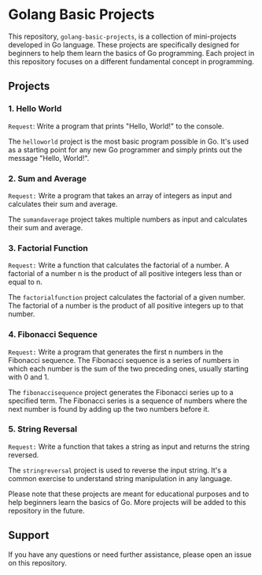 # Golang Basic Projects

This repository, `golang-basic-projects`, is a collection of mini-projects developed in Go language. These projects are specifically designed for beginners to help them learn the basics of Go programming. Each project in this repository focuses on a different fundamental concept in programming.

## Projects

### 1. Hello World
`Request`: Write a program that prints "Hello, World!" to the console.

The `helloworld` project is the most basic program possible in Go. It's used as a starting point for any new Go programmer and simply prints out the message "Hello, World!".

### 2. Sum and Average
`Request:` Write a program that takes an array of integers as input and calculates their sum and average. 

The `sumandaverage` project takes multiple numbers as input and calculates their sum and average.

### 3. Factorial Function
`Request:` Write a function that calculates the factorial of a number. A factorial of a number n is the product of all positive integers less than or equal to n.

The `factorialfunction` project calculates the factorial of a given number. The factorial of a number is the product of all positive integers up to that number.

### 4. Fibonacci Sequence
`Request:` Write a program that generates the first n numbers in the Fibonacci sequence. The Fibonacci sequence is a series of numbers in which each number is the sum of the two preceding ones, usually starting with 0 and 1.

The `fibonaccisequence` project generates the Fibonacci series up to a specified term. The Fibonacci series is a sequence of numbers where the next number is found by adding up the two numbers before it.

### 5. String Reversal
`Request:` Write a function that takes a string as input and returns the string reversed.

The `stringreversal` project is used to reverse the input string. It's a common exercise to understand string manipulation in any language.

Please note that these projects are meant for educational purposes and to help beginners learn the basics of Go. More projects will be added to this repository in the future.

## Support
If you have any questions or need further assistance, please open an issue on this repository.

